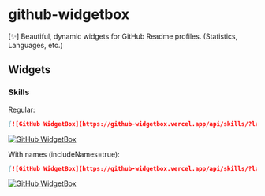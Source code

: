 # github-widgetbox

[✨] Beautiful, dynamic widgets for GitHub Readme profiles. (Statistics, Languages, etc.)

## Widgets
### Skills

Regular:

```md
[![GitHub WidgetBox](https://github-widgetbox.vercel.app/api/skills/?languages=js,ts,java,php,python,html,css,c,cpp,csharp,swift,rust,ruby,kotlin,erlang,dart,go,scala,elm,bash,r)](https://github.com/Jurredr/github-widgetbox)
```
[![GitHub WidgetBox](https://github-widgetbox.vercel.app/api/skills/?languages=js,ts,java,php,python,html,css,c,cpp,csharp,swift,rust,ruby,kotlin,erlang,dart,go,scala,elm,bash,r)](https://github.com/Jurredr/github-widgetbox)

With names (includeNames=true):
```md
[![GitHub WidgetBox](https://github-widgetbox.vercel.app/api/skills/?languages=js,ts,java,php,python,html,css,c,cpp,csharp,swift,rust,ruby,kotlin,erlang,dart,go,scala,elm,bash,r&includeNames=true)](https://github.com/Jurredr/github-widgetbox)
```
[![GitHub WidgetBox](https://github-widgetbox.vercel.app/api/skills/?languages=js,ts,java,php,python,html,css,c,cpp,csharp,swift,rust,ruby,kotlin,erlang,dart,go,scala,elm,bash,r&includeNames=true)](https://github.com/Jurredr/github-widgetbox)
